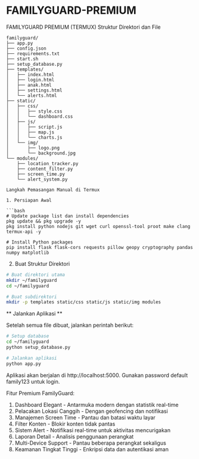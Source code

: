 # FAMILYGUARD-PREMIUM
FAMILYGUARD PREMIUM (TERMUX)
Struktur Direktori dan File

```
familyguard/
├── app.py
├── config.json
├── requirements.txt
├── start.sh
├── setup_database.py
├── templates/
│   ├── index.html
│   ├── login.html
│   ├── anak.html
│   ├── settings.html
│   └── alerts.html
├── static/
│   ├── css/
│   │   ├── style.css
│   │   └── dashboard.css
│   ├── js/
│   │   ├── script.js
│   │   ├── map.js
│   │   └── charts.js
│   └── img/
│       ├── logo.png
│       └── background.jpg
└── modules/
    ├── location_tracker.py
    ├── content_filter.py
    ├── screen_time.py
    └── alert_system.py

Langkah Pemasangan Manual di Termux

1. Persiapan Awal

```bash
# Update package list dan install dependencies
pkg update && pkg upgrade -y
pkg install python nodejs git wget curl openssl-tool proot make clang termux-api -y

# Install Python packages
pip install flask flask-cors requests pillow geopy cryptography pandas numpy matplotlib
```

2. Buat Struktur Direktori

```bash
# Buat direktori utama
mkdir ~/familyguard
cd ~/familyguard

# Buat subdirektori
mkdir -p templates static/css static/js static/img modules
```

** Jalankan Aplikasi **

Setelah semua file dibuat, jalankan perintah berikut:

```bash
# Setup database
cd ~/familyguard
python setup_database.py

# Jalankan aplikasi
python app.py
```

Aplikasi akan berjalan di http://localhost:5000. Gunakan password default family123 untuk login.

Fitur Premium FamilyGuard:

1. Dashboard Elegant - Antarmuka modern dengan statistik real-time
2. Pelacakan Lokasi Canggih - Dengan geofencing dan notifikasi
3. Manajemen Screen Time - Pantau dan batasi waktu layar
4. Filter Konten - Blokir konten tidak pantas
5. Sistem Alert - Notifikasi real-time untuk aktivitas mencurigakan
6. Laporan Detail - Analisis penggunaan perangkat
7. Multi-Device Support - Pantau beberapa perangkat sekaligus
8. Keamanan Tingkat Tinggi - Enkripsi data dan autentikasi aman
